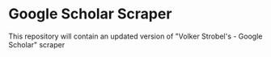 # Google Scholar Scraper
This repository will contain an updated version of "Volker Strobel's - Google Scholar" scraper

